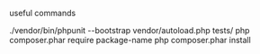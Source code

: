 useful commands

./vendor/bin/phpunit --bootstrap vendor/autoload.php tests/
php composer.phar require package-name
php composer.phar install